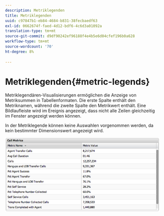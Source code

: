 ```yaml
---
description: Metriklegenden
title: Metriklegenden
uuid: c97847b1-eb84-4684-b831-38fecbaedf63
exl-id: 0662674f-faed-4d12-bdf6-4c6d3a01092a
translation-type: tm+mt
source-git-commit: d9df90242ef96188f4e4b5e6d04cfef196b0a628
workflow-type: tm+mt
source-wordcount: '70'
ht-degree: 8%

---
```


# Metriklegenden{#metric-legends}

Metriklegendären-Visualisierungen ermöglichen die Anzeige von Metriksummen in Tabellenformaten. Die erste Spalte enthält den Metriknamen, während die zweite Spalte den Metrikwert enthält. Eine Bildlaufleiste wird im Ereignis angezeigt, dass nicht alle Zeilen gleichzeitig im Fenster angezeigt werden können.

In der Metriklegende können keine Auswahlen vorgenommen werden, da kein bestimmter Dimensionswert angezeigt wird.

![](assets/metric_legend.png)
